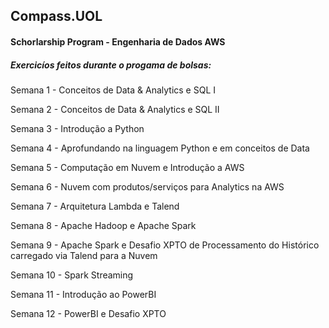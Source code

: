 ## Compass.UOL
#### Schorlarship Program - Engenharia de Dados AWS

##### Exercicíos feitos durante o progama de bolsas:

Semana 1 - Conceitos de Data & Analytics e SQL I

Semana 2 - Conceitos de Data & Analytics e SQL II

Semana 3 - Introdução a Python

Semana 4 - Aprofundando na linguagem Python e em conceitos de Data

Semana 5 - Computação em Nuvem e Introdução a AWS

Semana 6 - Nuvem com produtos/serviços para Analytics na AWS

Semana 7 - Arquitetura Lambda e Talend

Semana 8 - Apache Hadoop e Apache Spark

Semana 9 - Apache Spark e Desafio XPTO de Processamento do Histórico
carregado via Talend para a Nuvem

Semana 10 - Spark Streaming

Semana 11 - Introdução ao PowerBI

Semana 12 - PowerBI e Desafio XPTO